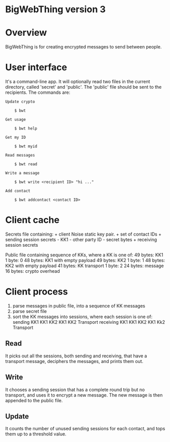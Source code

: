 BigWebThing version 3
=====================

# Overview

BigWebThing is for creating encrypted messages to send between people.

# User interface

It's a command-line app. It will optionally read two files in the current directory, called 'secret' and 'public'. The 'public' file should be sent to the recipients. The commands are:

    Update crypto

        $ bwt

    Get usage

        $ bwt help

    Get my ID

        $ bwt myid

    Read messages

        $ bwt read

    Write a message

        $ bwt write <recipient ID> "hi ..."

    Add contact

        $ bwt addcontact <contact ID>

# Client cache

Secrets file containing:
	+ client Noise static key pair.
	+ set of contact IDs
	+ sending session secrets
		- KK1
		- other party ID
		- secret bytes
	+ receiving session secrets

Public file containing sequence of KKs, where a KK is one of:
	49 bytes: KK1
		1 byte: 0
		48 bytes: KK1 with empty payload
	49 bytes: KK2
		1 byte: 1
		48 bytes: KK2 with empty payload
	41 bytes: KK transport
		1 byte: 2
		24 bytes: message
		16 bytes: crypto overhead

# Client process

1. parse messages in public file, into a sequence of KK messages
2. parse secret file
3. sort the KK messages into sessions, where each session is one of:
	sending
		KK1
		KK1 KK2
		KK1 KK2 Transport
	receiving
		KK1
		KK1 KK2
		KK1 Kk2 Transport

## Read

It picks out all the sessions, both sending and receiving, that have a transport message, deciphers the messages, and prints them out.

## Write

It chooses a sending session that has a complete round trip but no transport, and uses it to encrypt a new message. The new message is then appended to the public file.

## Update

It counts the number of unused sending sessions for each contact, and tops them up to a threshold value.
